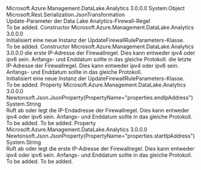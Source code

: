 <Type Name="UpdateFirewallRuleParameters" FullName="Microsoft.Azure.Management.DataLake.Analytics.Models.UpdateFirewallRuleParameters">
  <TypeSignature Language="C#" Value="public class UpdateFirewallRuleParameters" />
  <TypeSignature Language="ILAsm" Value=".class public auto ansi beforefieldinit UpdateFirewallRuleParameters extends System.Object" />
  <TypeSignature Language="DocId" Value="T:Microsoft.Azure.Management.DataLake.Analytics.Models.UpdateFirewallRuleParameters" />
  <TypeSignature Language="VB.NET" Value="Public Class UpdateFirewallRuleParameters" />
  <TypeSignature Language="F#" Value="type UpdateFirewallRuleParameters = class" />
  <AssemblyInfo>
    <AssemblyName>Microsoft.Azure.Management.DataLake.Analytics</AssemblyName>
    <AssemblyVersion>3.0.0.0</AssemblyVersion>
  </AssemblyInfo>
  <Base>
    <BaseTypeName>System.Object</BaseTypeName>
  </Base>
  <Interfaces />
  <Attributes>
    <Attribute>
      <AttributeName>Microsoft.Rest.Serialization.JsonTransformation</AttributeName>
    </Attribute>
  </Attributes>
  <Docs>
    <summary>
            Update-Parameter der Data Lake Analytics-Firewall-Regel
            </summary>
    <remarks>To be added.</remarks>
  </Docs>
  <Members>
    <Member MemberName=".ctor">
      <MemberSignature Language="C#" Value="public UpdateFirewallRuleParameters ();" />
      <MemberSignature Language="ILAsm" Value=".method public hidebysig specialname rtspecialname instance void .ctor() cil managed" />
      <MemberSignature Language="DocId" Value="M:Microsoft.Azure.Management.DataLake.Analytics.Models.UpdateFirewallRuleParameters.#ctor" />
      <MemberSignature Language="VB.NET" Value="Public Sub New ()" />
      <MemberType>Constructor</MemberType>
      <AssemblyInfo>
        <AssemblyName>Microsoft.Azure.Management.DataLake.Analytics</AssemblyName>
        <AssemblyVersion>3.0.0.0</AssemblyVersion>
      </AssemblyInfo>
      <Parameters />
      <Docs>
        <summary>
            Initialisiert eine neue Instanz der UpdateFirewallRuleParameters-Klasse.
            </summary>
        <remarks>To be added.</remarks>
      </Docs>
    </Member>
    <Member MemberName=".ctor">
      <MemberSignature Language="C#" Value="public UpdateFirewallRuleParameters (string startIpAddress = null, string endIpAddress = null);" />
      <MemberSignature Language="ILAsm" Value=".method public hidebysig specialname rtspecialname instance void .ctor(string startIpAddress, string endIpAddress) cil managed" />
      <MemberSignature Language="DocId" Value="M:Microsoft.Azure.Management.DataLake.Analytics.Models.UpdateFirewallRuleParameters.#ctor(System.String,System.String)" />
      <MemberSignature Language="VB.NET" Value="Public Sub New (Optional startIpAddress As String = null, Optional endIpAddress As String = null)" />
      <MemberSignature Language="F#" Value="new Microsoft.Azure.Management.DataLake.Analytics.Models.UpdateFirewallRuleParameters : string * string -&gt; Microsoft.Azure.Management.DataLake.Analytics.Models.UpdateFirewallRuleParameters" Usage="new Microsoft.Azure.Management.DataLake.Analytics.Models.UpdateFirewallRuleParameters (startIpAddress, endIpAddress)" />
      <MemberType>Constructor</MemberType>
      <AssemblyInfo>
        <AssemblyName>Microsoft.Azure.Management.DataLake.Analytics</AssemblyName>
        <AssemblyVersion>3.0.0.0</AssemblyVersion>
      </AssemblyInfo>
      <Parameters>
        <Parameter Name="startIpAddress" Type="System.String" />
        <Parameter Name="endIpAddress" Type="System.String" />
      </Parameters>
      <Docs>
        <param name="startIpAddress">die erste IP-Adresse der Firewallregel. Dies kann entweder ipv4 oder ipv6 sein. Anfangs- und Enddatum sollte in das gleiche Protokoll.</param>
        <param name="endIpAddress">die letzte IP-Adresse der Firewallregel. Dies kann entweder ipv4 oder ipv6 sein. Anfangs- und Enddatum sollte in das gleiche Protokoll.</param>
        <summary>
            Initialisiert eine neue Instanz der UpdateFirewallRuleParameters-Klasse.
            </summary>
        <remarks>To be added.</remarks>
      </Docs>
    </Member>
    <Member MemberName="EndIpAddress">
      <MemberSignature Language="C#" Value="public string EndIpAddress { get; set; }" />
      <MemberSignature Language="ILAsm" Value=".property instance string EndIpAddress" />
      <MemberSignature Language="DocId" Value="P:Microsoft.Azure.Management.DataLake.Analytics.Models.UpdateFirewallRuleParameters.EndIpAddress" />
      <MemberSignature Language="VB.NET" Value="Public Property EndIpAddress As String" />
      <MemberSignature Language="F#" Value="member this.EndIpAddress : string with get, set" Usage="Microsoft.Azure.Management.DataLake.Analytics.Models.UpdateFirewallRuleParameters.EndIpAddress" />
      <MemberType>Property</MemberType>
      <AssemblyInfo>
        <AssemblyName>Microsoft.Azure.Management.DataLake.Analytics</AssemblyName>
        <AssemblyVersion>3.0.0.0</AssemblyVersion>
      </AssemblyInfo>
      <Attributes>
        <Attribute>
          <AttributeName>Newtonsoft.Json.JsonProperty(PropertyName="properties.endIpAddress")</AttributeName>
        </Attribute>
      </Attributes>
      <ReturnValue>
        <ReturnType>System.String</ReturnType>
      </ReturnValue>
      <Docs>
        <summary>
            Ruft ab oder legt die IP-Endadresse der Firewallregel. Dies kann entweder ipv4 oder ipv6 sein. Anfangs- und Enddatum sollte in das gleiche Protokoll.
            </summary>
        <value>To be added.</value>
        <remarks>To be added.</remarks>
      </Docs>
    </Member>
    <Member MemberName="StartIpAddress">
      <MemberSignature Language="C#" Value="public string StartIpAddress { get; set; }" />
      <MemberSignature Language="ILAsm" Value=".property instance string StartIpAddress" />
      <MemberSignature Language="DocId" Value="P:Microsoft.Azure.Management.DataLake.Analytics.Models.UpdateFirewallRuleParameters.StartIpAddress" />
      <MemberSignature Language="VB.NET" Value="Public Property StartIpAddress As String" />
      <MemberSignature Language="F#" Value="member this.StartIpAddress : string with get, set" Usage="Microsoft.Azure.Management.DataLake.Analytics.Models.UpdateFirewallRuleParameters.StartIpAddress" />
      <MemberType>Property</MemberType>
      <AssemblyInfo>
        <AssemblyName>Microsoft.Azure.Management.DataLake.Analytics</AssemblyName>
        <AssemblyVersion>3.0.0.0</AssemblyVersion>
      </AssemblyInfo>
      <Attributes>
        <Attribute>
          <AttributeName>Newtonsoft.Json.JsonProperty(PropertyName="properties.startIpAddress")</AttributeName>
        </Attribute>
      </Attributes>
      <ReturnValue>
        <ReturnType>System.String</ReturnType>
      </ReturnValue>
      <Docs>
        <summary>
            Ruft ab oder legt die erste IP-Adresse der Firewallregel. Dies kann entweder ipv4 oder ipv6 sein. Anfangs- und Enddatum sollte in das gleiche Protokoll.
            </summary>
        <value>To be added.</value>
        <remarks>To be added.</remarks>
      </Docs>
    </Member>
  </Members>
</Type>